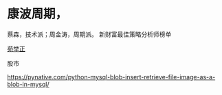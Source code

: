 

# 康波周期，

蔡森，技术派；周金涛，周期派。
新财富最佳策略分析师榜单

[苑举正](https://zh.wikipedia.org/wiki/%E8%8B%91%E8%88%89%E6%AD%A3)

股市

https://pynative.com/python-mysql-blob-insert-retrieve-file-image-as-a-blob-in-mysql/